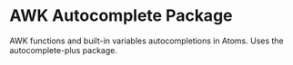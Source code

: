 # AWK Autocomplete Package

AWK functions and built-in variables autocompletions in Atoms. Uses the autocomplete-plus package.
